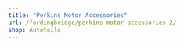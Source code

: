 ```yaml
---
title: "Perkins Motor Accessories"
url: /fordingbridge/perkins-motor-accessories-2/
shop: Autoteile
---
```


